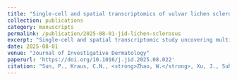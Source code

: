 ```yaml
---
title: "Single-cell and spatial transcriptomics of vulvar lichen sclerosus reveal multicompartmental alterations in gene expression and signaling cross-talk"
collection: publications
category: manuscripts
permalink: /publication/2025-08-01-jid-lichen-sclerosus
excerpt: "Single-cell and spatial transcriptomic study uncovering multicompartmental signaling alterations in vulvar lichen sclerosus."
date: 2025-08-01
venue: "Journal of Investigative Dermatology"
paperurl: 'https://doi.org/10.1016/j.jid.2025.08.022'
citation: "Sun, P., Kraus, C.N., <strong>Zhao, W.</strong>, Xu, J., Suh, S., Nguyen, Q., Jia, Y., Nair, A., Oakes, M., Tinoco, R., Shiu, J., Sun, B., Elsensohn, A.N., Atwood, S.X., Nie, Q., and Dai, X. (2025). \"Single-cell and spatial transcriptomics of vulvar lichen sclerosus reveal multicompartmental alterations in gene expression and signaling cross-talk.\" <i>Journal of Investigative Dermatology</i>, In Press."
---
```

